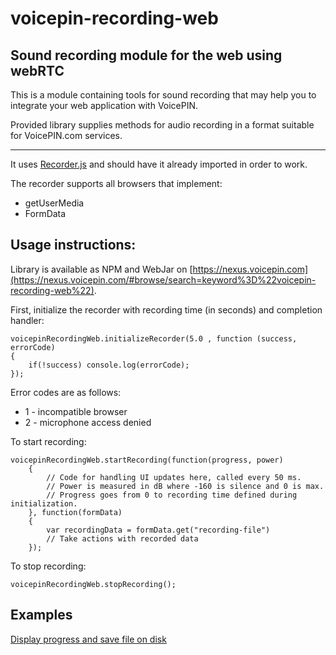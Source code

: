 # voicepin-recording-web

## Sound recording module for the web using webRTC

This is a module containing tools for sound recording that may help you to integrate your web application with VoicePIN.

Provided library supplies methods for audio recording in a format suitable for VoicePIN.com services.

___

It uses [Recorder.js](https://github.com/mattdiamond/Recorderjs) and should have it already imported in order to work.

The recorder supports all browsers that implement:             
* getUserMedia
* FormData

## Usage instructions:

Library is available as NPM and WebJar on [https://nexus.voicepin.com](https://nexus.voicepin.com/#browse/search=keyword%3D%22voicepin-recording-web%22).

First, initialize the recorder with recording time (in seconds) and completion handler:

    voicepinRecordingWeb.initializeRecorder(5.0 , function (success, errorCode)
    {
        if(!success) console.log(errorCode);
    });
              
Error codes are as follows:
* 1 - incompatible browser
* 2 - microphone access denied

To start recording: 

    voicepinRecordingWeb.startRecording(function(progress, power) 
        {
            // Code for handling UI updates here, called every 50 ms. 
            // Power is measured in dB where -160 is silence and 0 is max.
            // Progress goes from 0 to recording time defined during initialization.
        }, function(formData) 
        {
            var recordingData = formData.get("recording-file")
            // Take actions with recorded data
        });

To stop recording:

    voicepinRecordingWeb.stopRecording();  
    
## Examples

[Display progress and save file on disk](example/index.html)
